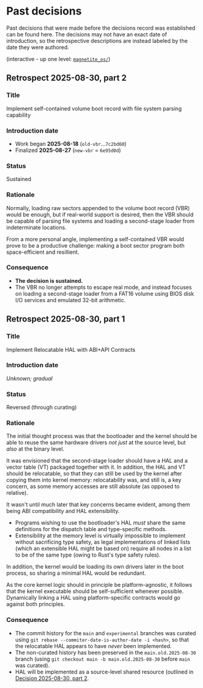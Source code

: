 # Past decisions
Past decisions that were made before the decisions record was
established can be found here. The decisions may not have an
exact date of introduction, so the retrospective descriptions
are instead labeled by the date they were authored.

(interactive - up one level: [`magnetite_os/`](../))


## Retrospect 2025-08-30, part 2

### Title
Implement self-contained volume boot record with file system
parsing capability

### Introduction date
- Work began **2025-08-18** (`old-vbr`...`7c2bd60`)
- Finalized **2025-08-27** (`new-vbr` = `6e95d0d`)

### Status
Sustained

### Rationale
Normally, loading raw sectors appended to the volume boot record
(VBR) would be enough, but if real-world support is desired, then
the VBR should be capable of parsing file systems and loading a
second-stage loader from indeterminate locations.

From a more personal angle, implementing a self-contained VBR would
prove to be a productive challenge: making a boot sector program
both space-efficient and resillient.

### Consequence
- **The decision is sustained.**
- The VBR no longer attempts to escape real mode, and instead focuses
on loading a second-stage loader from a FAT16 volume using BIOS disk
I/O services and emulated 32-bit arithmetic.


## Retrospect 2025-08-30, part 1

### Title
Implement Relocatable HAL with ABI+API Contracts

### Introduction date
*Unknown; gradual*

### Status
Reversed (through curating)

### Rationale
The initial thought process was that the bootloader and the kernel
should be able to reuse the same hardware drivers *not just* at the
source level, but *also* at the binary level.

It was envisioned that the second-stage loader should have a HAL and
a vector table (VT) packaged together with it. In addition, the 
HAL and VT should be relocatable, so that they can still be used by
the kernel after copying them into kernel memory: relocatability was,
and still is, a key concern, as some memory accesses are still
absolute (as opposed to relative).

It wasn't until much later that key concerns became evident, among
them being ABI compatibility and HAL extensibility.
- Programs wishing to use the bootloader's HAL *must* share the same
definitions for the dispatch table and type-specific methods.
- Extensibility at the memory level is virtually impossible to
implement without sacrificing type safety, as legal implementations
of linked lists (which an extensible HAL might be based on) require all nodes in a list to be of the same type (owing to Rust's type
safety rules).

In addition, the kernel would be loading its own drivers later in
the boot process, so sharing a minimal HAL would be redundant.

As the core kernel logic should in principle be platform-agnostic,
it follows that the kernel executable should be self-sufficient
whenever possible. Dynamically linking a HAL using platform-specific
contracts would go against both principles.

### Consequence
- The commit history for the `main` and `experimental` branches was
curated using `git rebase --commiter-date-is-author-date -i <hash>`,
so that the relocatable HAL appears to have *never* been implemented.
- The non-curated history has been preserved in the `main.old.2025-08-30`
branch (using `git checkout main -b main.old.2025-08-30` before `main`
was curated).
- HAL will be implemented as a source-level shared resource (outlined
in [Decision 2025-08-30, part 2](./DECISION_2025-08-30_2.md).
